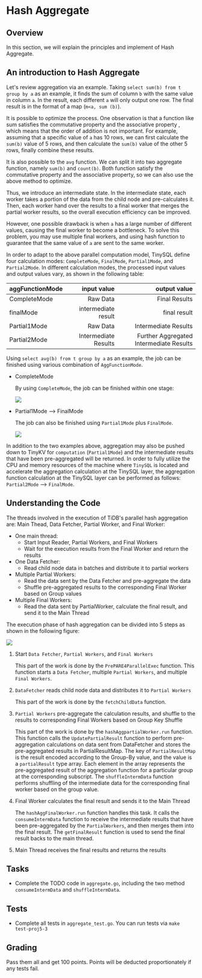 # Hash Aggregate

## Overview

In this section, we will explain the principles and implement of Hash Aggregate.

## An introduction to Hash Aggregate

Let's review aggregation via an example. Taking `select sum(b) from t group by a` as an example, it finds the sum of column `b` with the same value in column `a`. In the result, each different `a` will only output one row. The final result is in the format of a map (`m<a, sum (b)`).

It is possible to optimize the process. One observation is that a function like sum satisfies the commutative property and the associative property , which means that the order of addition is not important. For example, assuming that a specific value of `a` has 10 rows, we can first calculate the `sum(b)` value of 5 rows, and then calculate the `sum(b)` value of the other 5 rows, finally combine these results.

It is also possible to the `avg` function. We can split it into two aggregate function, namely `sum(b)` and `count(b)`. Both function satisfy the commutative property and the associative property, so we can also use the above method to optimize.

Thus, we introduce an intermediate state. In the intermediate state, each worker takes a portion of the data from the child node and pre-calculates it. Then, each worker hand over the results to a final worker that merges the partial worker results, so the overall execution efficiency can be improved.

However, one possible drawback is when `a` has a large number of different values, causing the final worker to become a bottleneck. To solve this problem, you may use multiple final workers, and using hash function to guarantee that the same value of `a` are sent to the same worker.

In order to adapt to the above parallel computation model, TinySQL define four calculation modes: `CompleteMode`, `FinalMode`, `Partial1Mode`, and `Partial2Mode`. In different calculation modes, the processed input values and output values vary, as shown in the following table:

| aggFunctionMode | input value | output value |
| :-------------- | ----: | ----: |
|CompleteMode | Raw Data | Final Results |
|finalMode| intermediate result | final result |
|Partial1Mode| Raw Data | Intermediate Results |
|Partial2Mode| Intermediate Results | Further Aggregated Intermediate Results |

Using `select avg(b) from t group by a` as an example, the job can be finished using various combination of `AggFunctionMode`.

- CompleteMode

  By using `CompleteMode`, the job can be finished within one stage:

  ![](./imgs/proj5-part3-1-en.png)

- Partial1Mode --> FinalMode

  The job can also be finished using `Partial1Mode` plus `FinalMode`.

  ![](./imgs/proj5-part3-2-en.png)

In addition to the two examples above, aggregation may also be pushed down to TinyKV for `computation` (`Partial1Mode`) and the intermediate results that have been pre-aggregated will be returned. In order to fully utilize the CPU and memory resources of the machine where `TinySQL` is located and accelerate the aggregation calculation at the TinySQL layer, the aggregation function calculation at the TinySQL layer can be performed as follows: `Partial2Mode` --> `FinalMode`.

## Understanding the Code

The threads involved in the execution of TiDB's parallel hash aggregation are: Main Thead, Data Fetcher, Partial Worker, and Final Worker:

- One main thread:
    - Start Input Reader, Partial Workers, and Final Workers
    - Wait for the execution results from the Final Worker and return the results
- One Data Fetcher:
    - Read child node data in batches and distribute it to partial workers
- Multiple Partial Workers:
    - Read the data sent by the Data Fetcher and pre-aggregate the data
    - Shuffle pre-aggregated results to the corresponding Final Worker based on Group values
- Multiple Final Workers:
    - Read the data sent by PartialWorker, calculate the final result, and send it to the Main Thread

The execution phase of hash aggregation can be divided into 5 steps as shown in the following figure:

![](./imgs/proj5-part3-3.png)

1. Start `Data Fetcher`, `Partial Workers`, and `Final Workers`

   This part of the work is done by the `PrePARE4ParallelExec` function. This function starts a `Data Fetcher`, multiple `Partial Workers`, and multiple `Final Workers`.

2. `DataFetcher` reads child node data and distributes it to `Partial Workers`

   This part of the work is done by the `fetchChildData` function.

3. `Partial Workers` pre-aggregate the calculation results, and shuffle to the results to corresponding Final Workers based on Group Key Shuffle

   This part of the work is done by the `hashAggpartialWorker.run` function. This function calls the `UpdatePartialResult` function to perform pre-aggregation calculations on data sent from DataFetcher and stores the pre-aggregated results in PartialResultMap. The key of `PartialResultMap` is the result encoded according to the Group-By value, and the value is a `partialResult` type array. Each element in the array represents the pre-aggregated result of the aggregation function for a particular group at the corresponding subscript. The `shuffleIntermData` function performs shuffling of the intermediate data for the corresponding final worker based on the group value.

4. Final Worker calculates the final result and sends it to the Main Thread

   The `hashAggFinalWorker.run` function handles this task. It calls the `consumeIntermData` function to receive the intermediate results that have been pre-aggregated by the `PartialWorkers`, and then merges them into the final result. The `getFinalResult` function is used to send the final result backs to the main thread.

5. Main Thread receives the final results and returns the results

## Tasks

- Complete the TODO code in `aggregate.go`, including the two method `consumeIntermData` and `shuffleIntermData`.

## Tests

- Complete all tests in `aggregate_test.go`. You can run tests via `make test-proj5-3`

## Grading

Pass them all and get 100 points. Points will be deducted proportionately if any tests fail.
